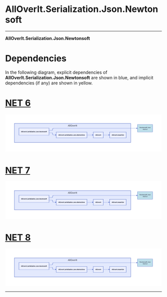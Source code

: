 # AllOverIt.Serialization.Json.Newtonsoft
---
**AllOverIt.Serialization.Json.Newtonsoft**

# Dependencies
In the following diagram, explicit dependencies of **AllOverIt.Serialization.Json.Newtonsoft** are shown in blue, and implicit dependencies (if any) are shown in yellow.

# [NET 6](#tab/net6)

<img src="../../images/dependencies/net6.0/alloverit-serialization-json-newtonsoft.png" width="900"/>

# [NET 7](#tab/net7)

<img src="../../images/dependencies/net7.0/alloverit-serialization-json-newtonsoft.png" width="900"/>

# [NET 8](#tab/net8)

<img src="../../images/dependencies/net8.0/alloverit-serialization-json-newtonsoft.png" width="900"/>

---
